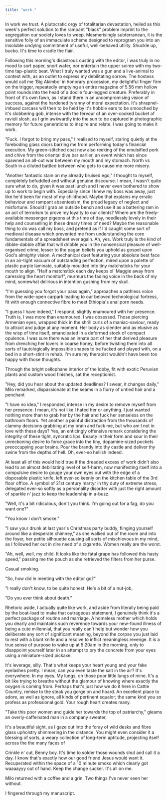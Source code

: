```yaml
---
title: "work."
---
```


<!-- Work Introduction -->

In work we trust. A plutocratic orgy of totalitarian devastation, heiled as this week's perfect solution to the rampant "black" problem imprint to the segregation our society loves to weep. Mesmerisingly subterranean, it is the sensitive folly of an immaculate scheme designed to reprogram you into an insoluble undying commitment of useful, well-behaved utility. Shuckle up, bucko. It's time to cradle the flair.

Following this morning's disastrous ousting with the editor, I was truly in no mood to sort paper, snort wafer, nor entertain the upper soiree with my two-time tap-plastic beat. What I truly wanted was a gun and a live-animal to contest with, as an outlet to express my debilitating sorrow. The hostess would call me 'Big Akimbo' in honorary procession, my delightful finger firm on the trigger, repeatedly emptying an entire magazine of 5.56 mm hollow point rounds into the head of a docile four-legged creature. Preferably in front of it's own fawn, as I stand there in an uncompromising vision of success, against the hardened tyranny of moral expectation. It's shrapnel-imbued carcass will then to be held by it's hobble ears to be smooched by it's slobbering gob, intense with the fervour of an over-cooked bucket of ravioli slosh, as I grin awkwardly into the sun to be captured in photographic memory for future generations to inspire and relate. I was going to make it work.

<!-- Stuck outside -->

"Fuck. I forgot to bring my pass," I realised to myself, staring quietly at the foreboding glass doors barring me from performing today's financial execution. My green-stitched coat now also reeking of the emulsified pork and chive from the oriental dive bar earlier, an event which has since spawned an all-out war between my mouth and my stomach. North vs South in a diluted battled between who gets to cause me more misery.

"Another fantastic stain on my already bruised ego," I thought to myself, completely befuddled and without genuine discourse. I mean, I wasn't quite sure what to do, given it was past lunch and I never even bothered to show up to work to begin with. Especially since I knew my boss was away, just like he'd been for most of my childhood. Maybe that explains my erratic behaviour and rampant absenteeism, the proud legacy of neglect and misfortune. Should I grab an outside bench and use it as a battering ram in an act of terrorism to prove my loyalty to our clients? Where are the freely-available messenger pigeons at this time of day, needlessly lovely in their help and counselling in these dreary times of need? Maybe the reasonable thing to do was call my boss, and pretend as if I'd caught some sort of medieval disease which prevented me from understanding the core fundamentals of a spreadsheet ever again. Ah, yes. Work truly is the kind of dibble-dabble affair that will dribble you in the nonsensical pleasure of well-organised crime, lesser to the pagan beliefs you uphold as gospel upon God's almighty vision. A mechanical duet featuring your absolute best face in an air-tight vacuum of outstanding perfection, mired upon a palette of plastic purple laminate, suitably moulded into tiny matchsticks for your mouth to align. "Half a matchstick each day keeps ol' Maggie away from caressing the heart monitor!", murmurs the fading voice in the back of my mind, somewhat delirious in intention gushing from my skull.

"I'm guessing you forgot your pass again," approaches a pathless voice from the wide-open carpark leading to our beloved technological fortress, fit with enough connective fibre to meet Ethiopia's anal porn needs.

"I guess I have indeed," I respond, slightly enamoured with her presence. Truth is, I was more than enamoured. I was obsessed. Those piercing Armenian eyes, wrapped thick in the shrill curls of a maniac-saviour, ready to attract and judge at any moment. Her body as slender and as elusive as the wisp of time itself, emancipated in a deformed stock of compact opulence. I was sure there was an innate part of her that derived pleasure from drenching her lovers in coarse honey, before twisting them into all sorts of tautologically impossible shapes to be fucked and played with, on a bed in a short-stint in rehab. I'm sure my therapist wouldn't have been too happy with those thoughts.

<!-- Describe building -->

Through the bright cellophane interior of the lobby, fit with exotic Peruvian plants and custom wood finishes, sat the receptionist.


"Hey, did you hear about the updated deadlines? I swear, it changes daily," Milo remarked, dispassionate at the seams in a flurry of untied hair and a penchant

"I have no idea," I responded, intense in my desire to remove myself from her presence. I mean, it's not like I hated her or anything. I just wanted nothing more than to grab her by the hair and fuck her senseless on the bathroom floors. Yet another a painful distraction from the thousands of clammy decisions grabbing at my brain and fuck me, but who am I not in love with these days? Yes, an enticingly offensive remark considering the integrity of these tight, syncratic lips. Beauty in their form and sour in their unreckoning desire to force grace into the tiny, dopamine-sized pockets preoccupying your brains. Pour the brandy into thy castle and deliver thy swine from the depths of hell. Oh, ever-so hellish indeed.


At least all of this would hold true if the dreaded excess of work didn't also lead to an almost debilitating level of self-harm, now manifesting itself into a compulsive desire to gouge your own eyes out with the edge of a disposable plastic knife, left ever-so keenly on the kitchen table of the 3rd floor office. A symbol of 21st century martyr in thy duty of extreme stress, delegated ever-so softly as a personality disorder with just the right amount of sparkle n' jazz to keep the leadership in a-buzz.


"Well, it's a bit ridiculous, don't you think. I'm going out for a fag, do you want one?"

"You know I don't smoke."

"I saw your drunk at last year's Christmas party buddy, flinging yourself around like a desperate chimney," as she walked out of the room and into the foyer, her petite silhouette causing all sorts of mischievous in my mind, as I followed her out in dire need of a cigarette. Women really are the worst.

"Ah, well, well, my child. It looks like the fatal grape has followed this hasty speed," passing me the pouch as she retrieved the filters from her purse.

Casual smoking.



"So, how did le meeting with the editor go?"

"I really don't know, to be quite honest. He's a bit of a nut-job,


"Do you ever think about death."

<!-- Monologue #2 -->

Rhetoric aside, I actually quite like work, and aside from literally being paid by the boat-load to make that outrageous statement, I genuinely think it's a perfect package of routine and marriage. A homeless mother which holds you dearly and maintains such reverence towards your new-found illness of being a cute millennial, that you really can't help but wonder how you deliberate any sort of significant meaning, beyond the corpse you just laid to rest with a blunt knife and a resolve to inflict meaningless revenge. It is a true sense of purpose to wake up at 5:20am in the morning, only to disappoint yourself later in an attempt to pry the concrete from your eyes using a miniature-sized pickaxe.

It's leverage, silly. That's what keeps your heart young and your fake eyelashes pretty. I mean, can you even taste the salt in the air? It's everywhere. In my eyes. My lungs, oh those poor little lungs of mine. It's a bit like trying to breathe without the glamour of knowing where exactly the oxygen is coming from. Perhaps that's just how we do it here in Cattle Country, remise to the steak you gorge on and hoard. An excellent place to adore, as well as ignore, all kinds of pertinent squalor; the same kind you so profess as professional gold. Your rough heart creates many.

"Take this poor women and guide her towards the top of patriarchy," gleams an overly-caffeinated man in a company sweater,


It's a beautiful sight, as I gaze out into the foray of wild desks and fibre glass upholstry shimmering in the distance. You might even consider it a blessing of sorts, a weary collection of long-term aptitude, projecting itself across the the many faces of

Crinkle n' cut, Benny boy. It's time to solder those wounds shut and call it a day. I know that's exactly how our good friend Jesus would want it. Recuperated within the space of a 10 minute smoko which clearly got waaaayyy out of hand. Keep the change sucker. It's all on me.


Milo returned with a coffee and a grin. Two things I've never seen her without.


<!--  -->

I fingered through my manuscript.
